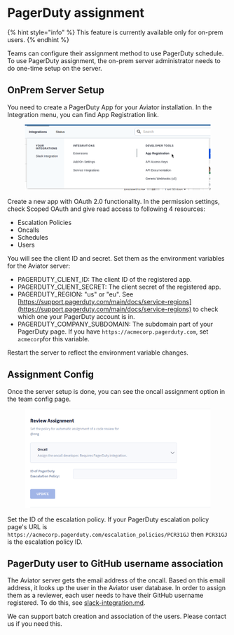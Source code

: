 # PagerDuty assignment

{% hint style="info" %}
This feature is currently available only for on-prem users.
{% endhint %}

Teams can configure their assignment method to use PagerDuty schedule. To use PagerDuty assignment, the on-prem server administrator needs to do one-time setup on the server.

## OnPrem Server Setup

You need to create a PagerDuty App for your Aviator installation. In the Integration menu, you can find App Registration link.&#x20;

<figure><img src="../../.gitbook/assets/image (8).png" alt=""><figcaption></figcaption></figure>

Create a new app with OAuth 2.0 functionality. In the permission settings, check Scoped OAuth and give read access to following 4 resources:

* Escalation Policies
* Oncalls
* Schedules
* Users

You will see the client ID and secret. Set them as the environment variables for the Aviator server:

* PAGERDUTY\_CLIENT\_ID: The client ID of the registered app.
* PAGERDUTY\_CLIENT\_SECRET: The client secret of the registered app.
* PAGERDUTY\_REGION: "us" or "eu". See [https://support.pagerduty.com/main/docs/service-regions](https://support.pagerduty.com/main/docs/service-regions) to check which one your PagerDuty account is in.
* PAGERDUTY\_COMPANY\_SUBDOMAIN: The subdomain part of your PagerDuty page. If you have `https://acmecorp.pagerduty.com`, set `acmecorp`for this variable.

Restart the server to reflect the environment variable changes.

## Assignment Config

Once the server setup is done, you can see the oncall assignment option in the team config page.

<figure><img src="../../.gitbook/assets/image (1) (3).png" alt=""><figcaption></figcaption></figure>

Set the ID of the escalation policy. If your PagerDuty escalation policy page's URL is `https://acmecorp.pagerduty.com/escalation_policies/PCR31GJ` then `PCR31GJ` is the escalation policy ID.

## PagerDuty user to GitHub username association

The Aviator server gets the email address of the oncall. Based on this email address, it looks up the user in the Aviator user database. In order to assign them as a reviewer, each user needs to have their GitHub username registered. To do this, see [slack-integration.md](../../mergequeue/how-to-guides/custom-integrations/slack-integration.md "mention").

We can support batch creation and association of the users. Please contact us if you need this.
